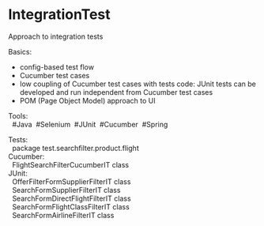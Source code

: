 # IntegrationTest
<p>Approach to integration tests</p>
<p>Basics:</p>
<ul>
<li>config-based test flow</li>
<li>Cucumber test cases</li>
<li>low coupling of Cucumber test cases with tests code: JUnit tests can be developed and run independent from Cucumber test cases</li>
<li>POM (Page Object Model) approach to UI</li>
</ul>
<p>Tools:<br />&nbsp; #Java&nbsp; #Selenium&nbsp; #JUnit&nbsp; #Cucumber&nbsp; #Spring</p>
<p>Tests:<br />&nbsp; package test.searchfilter.product.flight<br /> Cucumber:<br />&nbsp; FlightSearchFilterCucumberIT class<br /> JUnit:<br />&nbsp; OfferFilterFormSupplierFilterIT class<br />&nbsp; SearchFormSupplierFilterIT class<br />&nbsp; SearchFormDirectFlightFilterIT class<br />&nbsp; SearchFormFlightClassFilterIT class<br />&nbsp; SearchFormAirlineFilterIT class</p>


